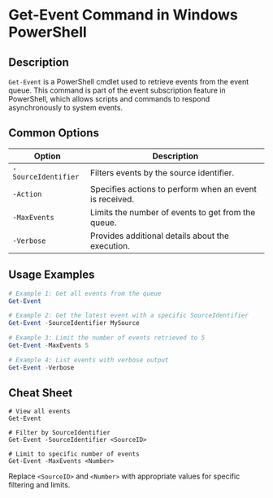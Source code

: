 # Get-Event Command in Windows PowerShell

## Description

`Get-Event` is a PowerShell cmdlet used to retrieve events from the event queue. This command is part of the event subscription feature in PowerShell, which allows scripts and commands to respond asynchronously to system events.

## Common Options

| Option        | Description                                          |
|---------------|------------------------------------------------------|
| `-SourceIdentifier` | Filters events by the source identifier.        |
| `-Action`     | Specifies actions to perform when an event is received. |
| `-MaxEvents`  | Limits the number of events to get from the queue.   |
| `-Verbose`    | Provides additional details about the execution.     |

## Usage Examples

```powershell
# Example 1: Get all events from the queue
Get-Event

# Example 2: Get the latest event with a specific SourceIdentifier
Get-Event -SourceIdentifier MySource

# Example 3: Limit the number of events retrieved to 5
Get-Event -MaxEvents 5

# Example 4: List events with verbose output
Get-Event -Verbose
```

## Cheat Sheet

```plaintext
# View all events
Get-Event

# Filter by SourceIdentifier
Get-Event -SourceIdentifier <SourceID>

# Limit to specific number of events
Get-Event -MaxEvents <Number>
```

Replace `<SourceID>` and `<Number>` with appropriate values for specific filtering and limits.
